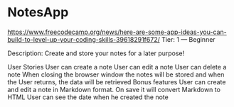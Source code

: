 # NotesApp
https://www.freecodecamp.org/news/here-are-some-app-ideas-you-can-build-to-level-up-your-coding-skills-39618291f672/
Tier: 1 — Beginner

Description: Create and store your notes for a later purpose!

User Stories
User can create a note
User can edit a note
User can delete a note
When closing the browser window the notes will be stored and when the User returns, the data will be retrieved
Bonus features
User can create and edit a note in Markdown format. On save it will convert Markdown to HTML
User can see the date when he created the note